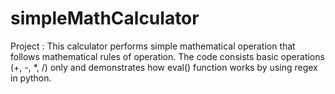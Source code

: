 # simpleMathCalculator
Project : This calculator performs simple mathematical operation that follows mathematical rules of operation. The code consists basic operations (+, -, *, /) only and demonstrates how eval() function works by using regex in python. 
